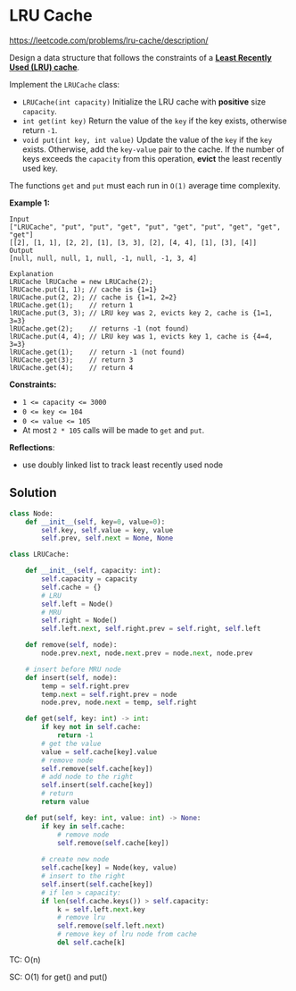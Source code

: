# LRU Cache

https://leetcode.com/problems/lru-cache/description/

Design a data structure that follows the constraints of a **[Least Recently Used (LRU) cache](https://en.wikipedia.org/wiki/Cache_replacement_policies#LRU)**.

Implement the `LRUCache` class:

- `LRUCache(int capacity)` Initialize the LRU cache with **positive** size `capacity`.
- `int get(int key)` Return the value of the `key` if the key exists, otherwise return `-1`.
- `void put(int key, int value)` Update the value of the `key` if the `key` exists. Otherwise, add the `key-value` pair to the cache. If the number of keys exceeds the `capacity` from this operation, **evict** the least recently used key.

The functions `get` and `put` must each run in `O(1)` average time complexity.

 

**Example 1:**

```
Input
["LRUCache", "put", "put", "get", "put", "get", "put", "get", "get", "get"]
[[2], [1, 1], [2, 2], [1], [3, 3], [2], [4, 4], [1], [3], [4]]
Output
[null, null, null, 1, null, -1, null, -1, 3, 4]

Explanation
LRUCache lRUCache = new LRUCache(2);
lRUCache.put(1, 1); // cache is {1=1}
lRUCache.put(2, 2); // cache is {1=1, 2=2}
lRUCache.get(1);    // return 1
lRUCache.put(3, 3); // LRU key was 2, evicts key 2, cache is {1=1, 3=3}
lRUCache.get(2);    // returns -1 (not found)
lRUCache.put(4, 4); // LRU key was 1, evicts key 1, cache is {4=4, 3=3}
lRUCache.get(1);    // return -1 (not found)
lRUCache.get(3);    // return 3
lRUCache.get(4);    // return 4
```

 

**Constraints:**

- `1 <= capacity <= 3000`
- `0 <= key <= 104`
- `0 <= value <= 105`
- At most `2 * 105` calls will be made to `get` and `put`.



**Reflections**:

- use doubly linked list to track least recently used node



## Solution

```python
class Node:
    def __init__(self, key=0, value=0):
        self.key, self.value = key, value
        self.prev, self.next = None, None

class LRUCache:

    def __init__(self, capacity: int):
        self.capacity = capacity
        self.cache = {}
        # LRU
        self.left = Node()
        # MRU
        self.right = Node()
        self.left.next, self.right.prev = self.right, self.left

    def remove(self, node):
        node.prev.next, node.next.prev = node.next, node.prev

    # insert before MRU node
    def insert(self, node):
        temp = self.right.prev
        temp.next = self.right.prev = node
        node.prev, node.next = temp, self.right

    def get(self, key: int) -> int:
        if key not in self.cache:
            return -1
        # get the value
        value = self.cache[key].value
        # remove node
        self.remove(self.cache[key])
        # add node to the right
        self.insert(self.cache[key])
        # return 
        return value

    def put(self, key: int, value: int) -> None:
        if key in self.cache:
            # remove node
            self.remove(self.cache[key])
        
        # create new node
        self.cache[key] = Node(key, value)
        # insert to the right
        self.insert(self.cache[key])
        # if len > capacity:
        if len(self.cache.keys()) > self.capacity:
            k = self.left.next.key
            # remove lru
            self.remove(self.left.next)
            # remove key of lru node from cache
            del self.cache[k]
```

TC: O(n)

SC: O(1) for get() and put()
